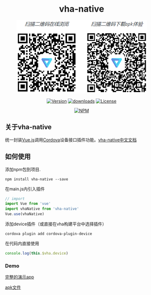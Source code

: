 <h1 align="center">vha-native</h1>

<p align="center"><img src="https://raw.githubusercontent.com/neoStudioGroup/vha-appDemo/master/README/qr.png"/></p>

<p align="center">
  <a href="https://www.npmjs.com/package/vha-native"><img src="https://badgen.net/npm/v/vha-native" alt="Version"></a>
  <a href="https://codeload.github.com/neoStudioGroup/vha-native/zip/master"><img src="https://badgen.net/npm/dt/vha-native" alt="downloads"></a>
  <a href="https://github.com/neoStudioGroup/vha-native/blob/master/LICENSE"><img src="https://badgen.net/npm/license/vha-native" alt="License"></a>
</p>

<div align="center">

[![NPM](https://nodei.co/npm/vha-native.png?downloads=true&downloadRank=true&stars=true)](https://nodei.co/npm/vha-native/)

</div>

## 关于vha-native

统一封装[Vue.js](https://vuejs.org/)调用[Cordova](https://cordova.apache.org/)设备接口插件功能。[vha-native中文文档](https://neostudiogroup.github.io/vha-native)

## 如何使用

添加npm包到项目.

```shell
npm install vha-native --save
```

在main.js内引入插件

```javascript
// import
import Vue from 'vue'
import vhaNative from 'vha-native'
Vue.use(vhaNative)
```

添加device插件（或直接在vha构建平台中选择插件）

```shell
cordova plugin add cordova-plugin-device
```

在代码内直接使用

```javascript
console.log(this.$vha.device)
```

### Demo

[完整的演示app](https://github.com/neoStudioGroup/vha-appDemo)

[apk文件](https://github.com/neoStudioGroup/vha-appDemo/releases/download/0.0.2/vha-appDemo.apk)